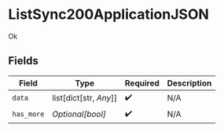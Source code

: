 # ListSync200ApplicationJSON

Ok


## Fields

| Field                  | Type                   | Required               | Description            |
| ---------------------- | ---------------------- | ---------------------- | ---------------------- |
| `data`                 | list[dict[str, *Any*]] | :heavy_check_mark:     | N/A                    |
| `has_more`             | *Optional[bool]*       | :heavy_check_mark:     | N/A                    |
